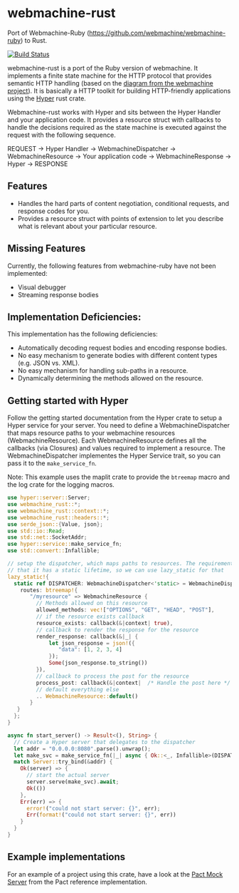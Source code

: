 # webmachine-rust

Port of Webmachine-Ruby (https://github.com/webmachine/webmachine-ruby) to Rust.

[![Build Status](https://travis-ci.org/uglyog/webmachine-rust.svg?branch=master)](https://travis-ci.org/uglyog/webmachine-rust)

webmachine-rust is a port of the Ruby version of webmachine. It implements a finite state machine for the HTTP protocol
that provides semantic HTTP handling (based on the [diagram from the webmachine project](https://webmachine.github.io/images/http-headers-status-v3.png)).
It is basically a HTTP toolkit for building HTTP-friendly applications using the [Hyper](https://crates.io/crates/hyper) rust crate.

Webmachine-rust works with Hyper and sits between the Hyper Handler and your application code. It provides a resource struct
with callbacks to handle the decisions required as the state machine is executed against the request with the following sequence.

REQUEST -> Hyper Handler -> WebmachineDispatcher -> WebmachineResource -> Your application code -> WebmachineResponse -> Hyper -> RESPONSE

## Features

- Handles the hard parts of content negotiation, conditional requests, and response codes for you.
- Provides a resource struct with points of extension to let you describe what is relevant about your particular resource.

## Missing Features

Currently, the following features from webmachine-ruby have not been implemented:

- Visual debugger
- Streaming response bodies

## Implementation Deficiencies:

This implementation has the following deficiencies:

- Automatically decoding request bodies and encoding response bodies.
- No easy mechanism to generate bodies with different content types (e.g. JSON vs. XML).
- No easy mechanism for handling sub-paths in a resource.
- Dynamically determining the methods allowed on the resource.

## Getting started with Hyper

Follow the getting started documentation from the Hyper crate to setup a Hyper service for your server.
You need to define a WebmachineDispatcher that maps resource paths to your webmachine resources (WebmachineResource).
Each WebmachineResource defines all the callbacks (via Closures) and values required to implement a resource.
The WebmachineDispatcher implementes the Hyper Service trait, so you can pass it to the `make_service_fn`.

Note: This example uses the maplit crate to provide the `btreemap` macro and the log crate for the logging macros.

 ```rust
 use hyper::server::Server;
 use webmachine_rust::*;
 use webmachine_rust::context::*;
 use webmachine_rust::headers::*;
 use serde_json::{Value, json};
 use std::io::Read;
 use std::net::SocketAddr;
 use hyper::service::make_service_fn;
 use std::convert::Infallible;

 // setup the dispatcher, which maps paths to resources. The requirement of make_service_fn is
 // that it has a static lifetime, so we can use lazy_static for that
 lazy_static!{
   static ref DISPATCHER: WebmachineDispatcher<'static> = WebmachineDispatcher {
     routes: btreemap!{
        "/myresource" => WebmachineResource {
          // Methods allowed on this resource
          allowed_methods: vec!["OPTIONS", "GET", "HEAD", "POST"],
          // if the resource exists callback
          resource_exists: callback(&|context| true),
          // callback to render the response for the resource
          render_response: callback(&|_| {
              let json_response = json!({
                 "data": [1, 2, 3, 4]
              });
              Some(json_response.to_string())
          }),
          // callback to process the post for the resource
          process_post: callback(&|context|  /* Handle the post here */ Ok(true) ),
          // default everything else
          .. WebmachineResource::default()
        }
    }
   };
 }

 async fn start_server() -> Result<(), String> {
   // Create a Hyper server that delegates to the dispatcher
   let addr = "0.0.0.0:8080".parse().unwrap();
   let make_svc = make_service_fn(|_| async { Ok::<_, Infallible>(DISPATCHER.clone()) });
   match Server::try_bind(&addr) {
     Ok(server) => {
       // start the actual server
       server.serve(make_svc).await;
       Ok(())
     },
     Err(err) => {
       error!("could not start server: {}", err);
       Err(format!("could not start server: {}", err))
     }
   }
 }
 ```

## Example implementations

For an example of a project using this crate, have a look at the [Pact Mock Server](https://github.com/pact-foundation/pact-reference/tree/master/rust/v1/pact_mock_server_cli) from the Pact reference implementation.
